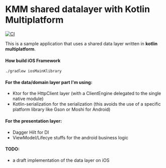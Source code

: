 # KMM shared datalayer with Kotlin Multiplatform
[![CI](https://github.com/mcatta/kmm-shared-datalayer/actions/workflows/blank.yml/badge.svg)](https://github.com/mcatta/kmm-shared-datalayer/actions/workflows/blank.yml)

This is a sample application that uses a shared data layer written in __kotlin multiplatform__.

#### How build iOS Framework
```
./gradlew iosMainKlibrary
```

#### For the data/domain layer part I'm using:
* Ktor for the HttpClient layer (with a ClientEngine delegated to the single native module)
* Kotlin-serialization for the serialization (this avoids the use of a specific platform library like Gson or Moshi for Android)

#### For the presentation layer:
* Dagger Hilt for DI
* ViewModel/Lifecye stuffs for the android business logic

#### TODO:
* a draft implementation of the data layer on iOS